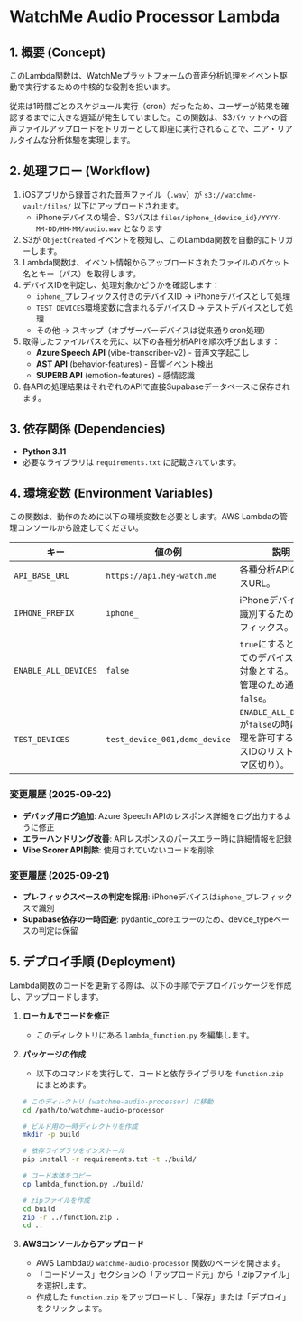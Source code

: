 # WatchMe Audio Processor Lambda

## 1. 概要 (Concept)

このLambda関数は、WatchMeプラットフォームの音声分析処理をイベント駆動で実行するための中核的な役割を担います。

従来は1時間ごとのスケジュール実行（cron）だったため、ユーザーが結果を確認するまでに大きな遅延が発生していました。この関数は、S3バケットへの音声ファイルアップロードをトリガーとして即座に実行されることで、ニア・リアルタイムな分析体験を実現します。

## 2. 処理フロー (Workflow)

1.  iOSアプリから録音された音声ファイル（`.wav`）が `s3://watchme-vault/files/` 以下にアップロードされます。
    - iPhoneデバイスの場合、S3パスは `files/iphone_{device_id}/YYYY-MM-DD/HH-MM/audio.wav` となります
2.  S3が `ObjectCreated` イベントを検知し、このLambda関数を自動的にトリガーします。
3.  Lambda関数は、イベント情報からアップロードされたファイルのバケット名とキー（パス）を取得します。
4.  デバイスIDを判定し、処理対象かどうかを確認します：
    - `iphone_`プレフィックス付きのデバイスID → iPhoneデバイスとして処理
    - `TEST_DEVICES`環境変数に含まれるデバイスID → テストデバイスとして処理
    - その他 → スキップ（オブザーバーデバイスは従来通りcron処理）
5.  取得したファイルパスを元に、以下の各種分析APIを順次呼び出します：
    - **Azure Speech API** (vibe-transcriber-v2) - 音声文字起こし
    - **AST API** (behavior-features) - 音響イベント検出
    - **SUPERB API** (emotion-features) - 感情認識
6.  各APIの処理結果はそれぞれのAPIで直接Supabaseデータベースに保存されます。

## 3. 依存関係 (Dependencies)

- **Python 3.11**
- 必要なライブラリは `requirements.txt` に記載されています。

## 4. 環境変数 (Environment Variables)

この関数は、動作のために以下の環境変数を必要とします。AWS Lambdaの管理コンソールから設定してください。

| キー | 値の例 | 説明 |
| --- | --- | --- |
| `API_BASE_URL` | `https://api.hey-watch.me` | 各種分析APIのベースURL。 |
| `IPHONE_PREFIX` | `iphone_` | iPhoneデバイスを識別するためのプレフィックス。 |
| `ENABLE_ALL_DEVICES` | `false` | `true`にすると、すべてのデバイスを処理対象とする。コスト管理のため通常は`false`。 |
| `TEST_DEVICES` | `test_device_001,demo_device` | `ENABLE_ALL_DEVICES`が`false`の時に、処理を許可するデバイスIDのリスト（カンマ区切り）。 |

### 変更履歴 (2025-09-22)
- **デバッグ用ログ追加**: Azure Speech APIのレスポンス詳細をログ出力するように修正
- **エラーハンドリング改善**: APIレスポンスのパースエラー時に詳細情報を記録
- **Vibe Scorer API削除**: 使用されていないコードを削除

### 変更履歴 (2025-09-21)
- **プレフィックスベースの判定を採用**: iPhoneデバイスは`iphone_`プレフィックスで識別
- **Supabase依存の一時回避**: pydantic_coreエラーのため、device_typeベースの判定は保留

## 5. デプロイ手順 (Deployment)

Lambda関数のコードを更新する際は、以下の手順でデプロイパッケージを作成し、アップロードします。

1.  **ローカルでコードを修正**
    - このディレクトリにある `lambda_function.py` を編集します。

2.  **パッケージの作成**
    - 以下のコマンドを実行して、コードと依存ライブラリを `function.zip` にまとめます。
    ```bash
    # このディレクトリ (watchme-audio-processor) に移動
    cd /path/to/watchme-audio-processor

    # ビルド用の一時ディレクトリを作成
    mkdir -p build

    # 依存ライブラリをインストール
    pip install -r requirements.txt -t ./build/

    # コード本体をコピー
    cp lambda_function.py ./build/

    # zipファイルを作成
    cd build
    zip -r ../function.zip .
    cd ..
    ```

3.  **AWSコンソールからアップロード**
    - AWS Lambdaの `watchme-audio-processor` 関数のページを開きます。
    - 「コードソース」セクションの「アップロード元」から「.zipファイル」を選択します。
    - 作成した `function.zip` をアップロードし、「保存」または「デプロイ」をクリックします。
